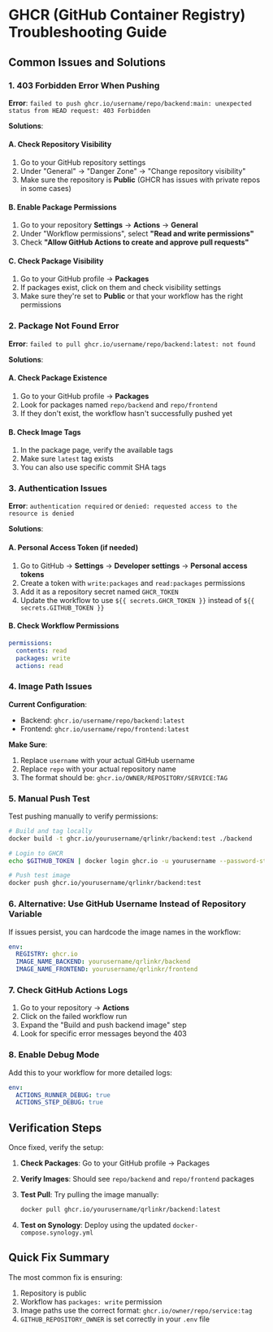 # GHCR (GitHub Container Registry) Troubleshooting Guide

## Common Issues and Solutions

### 1. 403 Forbidden Error When Pushing

**Error**: `failed to push ghcr.io/username/repo/backend:main: unexpected status from HEAD request: 403 Forbidden`

**Solutions**:

#### A. Check Repository Visibility
1. Go to your GitHub repository settings
2. Under "General" → "Danger Zone" → "Change repository visibility"
3. Make sure the repository is **Public** (GHCR has issues with private repos in some cases)

#### B. Enable Package Permissions
1. Go to your repository **Settings** → **Actions** → **General**
2. Under "Workflow permissions", select **"Read and write permissions"**
3. Check **"Allow GitHub Actions to create and approve pull requests"**

#### C. Check Package Visibility
1. Go to your GitHub profile → **Packages**
2. If packages exist, click on them and check visibility settings
3. Make sure they're set to **Public** or that your workflow has the right permissions

### 2. Package Not Found Error

**Error**: `failed to pull ghcr.io/username/repo/backend:latest: not found`

**Solutions**:

#### A. Check Package Existence
1. Go to your GitHub profile → **Packages**
2. Look for packages named `repo/backend` and `repo/frontend`
3. If they don't exist, the workflow hasn't successfully pushed yet

#### B. Check Image Tags
1. In the package page, verify the available tags
2. Make sure `latest` tag exists
3. You can also use specific commit SHA tags

### 3. Authentication Issues

**Error**: `authentication required` or `denied: requested access to the resource is denied`

**Solutions**:

#### A. Personal Access Token (if needed)
1. Go to GitHub → **Settings** → **Developer settings** → **Personal access tokens**
2. Create a token with `write:packages` and `read:packages` permissions
3. Add it as a repository secret named `GHCR_TOKEN`
4. Update the workflow to use `${{ secrets.GHCR_TOKEN }}` instead of `${{ secrets.GITHUB_TOKEN }}`

#### B. Check Workflow Permissions
```yaml
permissions:
  contents: read
  packages: write
  actions: read
```

### 4. Image Path Issues

**Current Configuration**:
- Backend: `ghcr.io/username/repo/backend:latest`
- Frontend: `ghcr.io/username/repo/frontend:latest`

**Make Sure**:
1. Replace `username` with your actual GitHub username
2. Replace `repo` with your actual repository name
3. The format should be: `ghcr.io/OWNER/REPOSITORY/SERVICE:TAG`

### 5. Manual Push Test

Test pushing manually to verify permissions:

```bash
# Build and tag locally
docker build -t ghcr.io/yourusername/qrlinkr/backend:test ./backend

# Login to GHCR
echo $GITHUB_TOKEN | docker login ghcr.io -u yourusername --password-stdin

# Push test image
docker push ghcr.io/yourusername/qrlinkr/backend:test
```

### 6. Alternative: Use GitHub Username Instead of Repository Variable

If issues persist, you can hardcode the image names in the workflow:

```yaml
env:
  REGISTRY: ghcr.io
  IMAGE_NAME_BACKEND: yourusername/qrlinkr/backend
  IMAGE_NAME_FRONTEND: yourusername/qrlinkr/frontend
```

### 7. Check GitHub Actions Logs

1. Go to your repository → **Actions**
2. Click on the failed workflow run
3. Expand the "Build and push backend image" step
4. Look for specific error messages beyond the 403

### 8. Enable Debug Mode

Add this to your workflow for more detailed logs:

```yaml
env:
  ACTIONS_RUNNER_DEBUG: true
  ACTIONS_STEP_DEBUG: true
```

## Verification Steps

Once fixed, verify the setup:

1. **Check Packages**: Go to your GitHub profile → Packages
2. **Verify Images**: Should see `repo/backend` and `repo/frontend` packages
3. **Test Pull**: Try pulling the image manually:
   ```bash
   docker pull ghcr.io/yourusername/qrlinkr/backend:latest
   ```

4. **Test on Synology**: Deploy using the updated `docker-compose.synology.yml`

## Quick Fix Summary

The most common fix is ensuring:
1. Repository is public
2. Workflow has `packages: write` permission
3. Image paths use the correct format: `ghcr.io/owner/repo/service:tag`
4. `GITHUB_REPOSITORY_OWNER` is set correctly in your `.env` file
